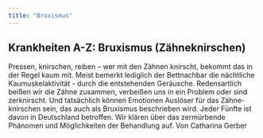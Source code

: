 ```yaml
---
title: "Bruxismus"
---
```


## Krankheiten A-Z: Bruxismus (Zähneknirschen)

Pressen, knirschen, reiben – wer mit den Zähnen knirscht, bekommt das in der Regel kaum mit. Meist bemerkt lediglich der Bettnachbar die nächtliche Kaumuskel­aktivität - durch die entstehenden Geräusche. Redensartlich beißen wir die Zähne zusammen, verbeißen uns in ein Problem oder sind zerknirscht. Und tatsächlich können Emotionen Auslöser für das Zähne­knirschen sein, das auch als Bruxismus beschrieben wird. Jeder Fünfte ist davon in Deutschland betroffen. Wir klären über das zermürbende Phänomen und Möglichkeiten der Behandlung auf.
Von Catharina Gerber